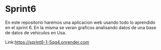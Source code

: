 # Sprint6
En este repositorio haremos una aplicacion web usando todo lo aprendido en el sprint 6. En la misma se veran graficos analisando datos de una base de datos de vehiculos en Usa.

Link:https://sprint6-1-5qg4.onrender.com

